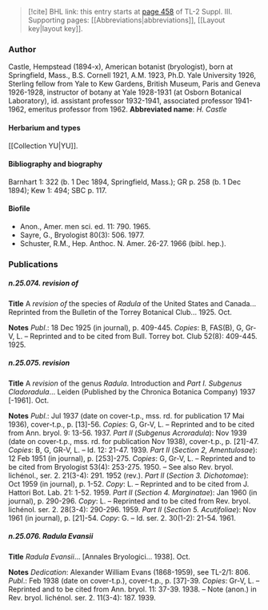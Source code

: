 > [!cite] BHL link: this entry starts at [page 458](https://www.biodiversitylibrary.org/page/33266765) of TL-2 Suppl. III.
> Supporting pages: [[Abbreviations|abbreviations]], [[Layout key|layout key]].

### Author

Castle, Hempstead (1894-x), American botanist (bryologist), born at Springfield, Mass., B.S. Cornell 1921, A.M. 1923, Ph.D. Yale University 1926, Sterling fellow from Yale to Kew Gardens, British Museum, Paris and Geneva 1926-1928, instructor of botany at Yale 1928-1931 (at Osborn Botanical Laboratory), id. assistant professor 1932-1941, associated professor 1941-1962, emeritus professor from 1962. 
**Abbreviated name**: *H. Castle*

#### Herbarium and types

[[Collection YU|YU]].

#### Bibliography and biography

Barnhart 1: 322 (b. 1 Dec 1894, Springfield, Mass.); GR p. 258 (b. 1 Dec 1894); Kew 1: 494; SBC p. 117.

#### Biofile

- Anon., Amer. men sci. ed. 11: 790. 1965.
- Sayre, G., Bryologist 80(3): 506. 1977.
- Schuster, R.M., Hep. Anthoc. N. Amer. 26-27. 1966 (bibl. hep.).

### Publications

##### n.25.074. revision of

**Title**
A *revision of* the species of *Radula* of the United States and Canada... Reprinted from the Bulletin of the Torrey Botanical Club... 1925. Oct.

**Notes**
*Publ*.: 18 Dec 1925 (in journal), p. 409-445. *Copies*: B, FAS(B), G, Gr-V, L. – Reprinted and to be cited from Bull. Torrey bot. Club 52(8): 409-445. 1925.

##### n.25.075. revision

**Title**
A *revision* of the genus *Radula*. Introduction and *Part I. Subgenus Cladoradula*... Leiden (Published by the Chronica Botanica Company) 1937 \[-1961\]. Oct.

**Notes**
*Publ*.: Jul 1937 (date on cover-t.p., mss. rd. for publication 17 Mai 1936), cover-t.p., p. \[13\]-56. *Copies*: G, Gr-V, L. – Reprinted and to be cited from Ann. bryol. 9: 13-56. 1937.
*Part II* (*Subgenus Acroradula*): Nov 1939 (date on cover-t.p., mss. rd. for publication Nov 1938), cover-t.p., p. \[21\]-47. *Copies*: B, G, GR-V, L. – Id. 12: 21-47. 1939.
*Part II* (*Section 2, Amentulosae*): 12 Feb 1951 (in journal), p. \[253\]-275. *Copies*: G, Gr-V, L. – Reprinted and to be cited from Bryologist 53(4): 253-275. 1950. – See also Rev. bryol. lichénol., ser. 2. 21(3-4): 291. 1952 (rev.).
*Part II* (*Section 3. Dichotomae*): Oct 1959 (in journal), p. 1-52. *Copy*: L. – Reprinted and to be cited from J. Hattori Bot. Lab. 21: 1-52. 1959.
*Part II* (*Section 4. Marginatae*): Jan 1960 (in journal), p. 290-296. *Copy*: L. – Reprinted and to be cited from Rev. bryol. lichénol. ser. 2. 28(3-4): 290-296. 1959.
*Part II* (*Section 5. Acutifoliae*): Nov 1961 (in journal), p. \[21\]-54. *Copy*: G. – Id. ser. 2. 30(1-2): 21-54. 1961.

##### n.25.076. Radula Evansii

**Title**
*Radula Evansii*... \[Annales Bryologici... 1938\]. Oct.

**Notes**
*Dedication*: Alexander William Evans (1868-1959), see TL-2/1: 806.
*Publ*.: Feb 1938 (date on cover-t.p.), cover-t.p., p. \[37\]-39. *Copies*: Gr-V, L. – Reprinted and to be cited from Ann. bryol. 11: 37-39. 1938. – Note (anon.) in Rev. bryol. lichénol. ser. 2. 11(3-4): 187. 1939.

